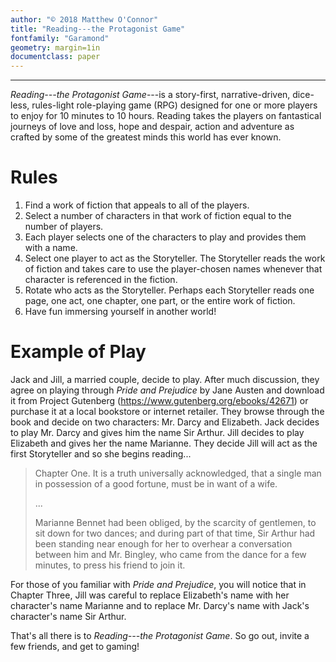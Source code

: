 ```yaml
---
author: "© 2018 Matthew O'Connor"
title: "Reading---the Protagonist Game"
fontfamily: "Garamond"
geometry: margin=1in
documentclass: paper
---
```


* * * * * * * * * * * * * * * * * * * * * * * * * * * * * * * * * * * * * * * *

*Reading---the Protagonist Game*---is a story-first, narrative-driven, dice-less, rules-light role-playing game (RPG) designed for one or more players to enjoy for 10 minutes to 10 hours. Reading takes the players on fantastical journeys of love and loss, hope and despair, action and adventure as crafted by some of the greatest minds this world has ever known.

# Rules

1. Find a work of fiction that appeals to all of the players.
2. Select a number of characters in that work of fiction equal to the number of players.
3. Each player selects one of the characters to play and provides them with a name.
4. Select one player to act as the Storyteller. The Storyteller reads the work of fiction and takes care to use the player-chosen names whenever that character is referenced in the fiction.
5. Rotate who acts as the Storyteller. Perhaps each Storyteller reads one page, one act, one chapter, one part, or the entire work of fiction.
6. Have fun immersing yourself in another world!

# Example of Play

Jack and Jill, a married couple, decide to play. After much discussion, they agree on playing through *Pride and Prejudice* by Jane Austen and download it from Project Gutenberg (https://www.gutenberg.org/ebooks/42671) or purchase it at a local bookstore or internet retailer. They browse through the book and decide on two characters: Mr. Darcy and Elizabeth. Jack decides to play Mr. Darcy and gives him the name Sir Arthur. Jill decides to play Elizabeth and gives her the name Marianne. They decide Jill will act as the first Storyteller and so she begins reading...

> Chapter One. It is a truth universally acknowledged, that a single man in possession of a good fortune, must be in want of a wife.
>
> ...
>
> Marianne Bennet had been obliged, by the scarcity of gentlemen, to sit down for two dances; and during part of that time, Sir Arthur had been standing near enough for her to overhear a conversation between him and Mr. Bingley, who came from the dance for a few minutes, to press his friend to join it.

For those of you familiar with *Pride and Prejudice*, you will notice that in Chapter Three, Jill was careful to replace Elizabeth's name with her character's name Marianne and to replace Mr. Darcy's name with Jack's character's name Sir Arthur.

That's all there is to *Reading---the Protagonist Game*. So go out, invite a few friends, and get to gaming!